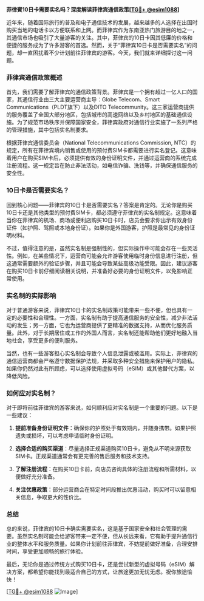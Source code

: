 **菲律賓10日卡需要实名吗？深度解读菲律宾通信政策[[TG💪+ @esim1088](https://t.me/s/esim1088)]**

近年来，随着国际旅行的普及和电子通信技术的发展，越来越多的人选择在出国时购买当地的电话卡以方便联系和上网。而菲律宾作为东南亚热门旅游目的地之一，其通信市场也吸引了大量游客的关注。其中，菲律宾的10日卡因其低廉的价格和便捷的服务成为了许多游客的首选。然而，关于“菲律宾10日卡是否需要实名”的问题，却一直困扰着不少计划前往菲律宾的游客。今天，我们就来详细探讨这一问题。

### 菲律宾通信政策概述

首先，我们需要了解菲律宾的通信政策背景。菲律宾是一个拥有超过一亿人口的国家，其通信行业由三大主要运营商主导：Globe Telecom、Smart Communications（PLDT旗下）以及DITO Telecommunity。这三家运营商提供的服务覆盖了全国大部分地区，包括城市的高速网络以及乡村地区的基础通信设施。为了规范市场秩序并保障国家安全，菲律宾政府对通信行业实施了一系列严格的管理措施，其中包括实名制要求。

根据菲律宾通信委员会（National Telecommunications Commission, NTC）的规定，所有在菲律宾境内销售或使用的预付费SIM卡都需要进行实名登记。这意味着用户在购买SIM卡后，必须提供有效的身份证明文件，并通过运营商的系统完成注册流程。这一规定旨在防止非法活动，如电信诈骗、洗钱等，并确保通信服务的安全性。

### 10日卡是否需要实名？

回到核心问题——菲律宾的10日卡是否需要实名？答案是肯定的。无论你是购买10日卡还是其他类型的预付费SIM卡，都必须遵守菲律宾的实名制规定。这意味着当你在菲律宾的机场、商场或便利店购买10日卡时，店员会要求你出示有效身份证件（如护照、驾照或本地身份证）。如果你是外国游客，护照是最常见的身份证明材料。

不过，值得注意的是，虽然实名制是强制性的，但实际操作中可能会存在一些灵活性。例如，在某些情况下，运营商可能会允许游客使用临时身份信息进行注册，但这通常需要额外的验证步骤，并且可能会导致某些高级功能受限。因此，建议游客在购买10日卡前仔细阅读相关说明，并准备好必要的身份证明文件，以免影响正常使用。

### 实名制的实际影响

对于普通游客来说，菲律宾10日卡的实名制政策可能带来一些不便，但也具有一定的必要性和合理性。一方面，实名制有助于提高通信服务的安全性，减少非法活动的发生；另一方面，它也为运营商提供了更精准的数据支持，从而优化服务质量。此外，对于长期居住或工作的外国人而言，实名制还能帮助他们更好地融入当地社会，享受更多的便利服务。

当然，也有一些游客担心实名制会导致个人信息泄露或被滥用。实际上，菲律宾的通信运营商都会严格遵守数据保护法规，并采取多种安全措施来保护用户的隐私。如果你仍然对此有所顾虑，可以选择使用虚拟号码（eSIM）或其他替代方案，以降低风险。

### 如何应对实名制？

对于即将前往菲律宾的游客来说，如何顺利应对实名制是一个重要的问题。以下是一些建议：

1. **提前准备身份证明文件**：确保你的护照处于有效期内，并随身携带。如果护照遗失或损坏，可以考虑申请临时身份证明。
   
2. **选择合适的购买渠道**：尽量选择正规渠道购买10日卡，避免从不明来源获取SIM卡。正规渠道通常会有更完善的售后服务和技术支持。

3. **了解注册流程**：在购买10日卡前，向店员咨询具体的注册流程和所需材料，以便做好充分准备。

4. **关注优惠政策**：部分运营商会在特定时间段推出优惠活动，购买时可以留意相关信息，争取更大的性价比。

### 总结

总的来说，菲律宾的10日卡确实需要实名，这是基于国家安全和社会管理的需要。虽然实名制可能会给游客带来一定不便，但从长远来看，它有助于提升通信行业的整体水平和服务质量。如果你计划前往菲律宾，不妨提前做好准备，合理安排时间，享受更加顺畅的旅行体验。

最后，无论你是通过传统方式购买10日卡，还是尝试新型的虚拟号码（eSIM）解决方案，都希望你能找到最适合自己的方式，让旅途更加无忧无虑。祝你旅途愉快！

[[TG💪+ @esim1088](https://t.me/s/esim1088) ![Image](https://i.postimg.cc/4NQfJmqS/Snipaste-2025-05-13-00-14-12.png)]